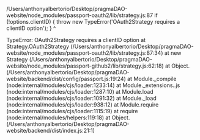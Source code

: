 /Users/anthonyalbertorio/Desktop/pragmaDAO-website/node_modules/passport-oauth2/lib/strategy.js:87
  if (!options.clientID) { throw new TypeError('OAuth2Strategy requires a clientID option'); }
                           ^

TypeError: OAuth2Strategy requires a clientID option
    at Strategy.OAuth2Strategy (/Users/anthonyalbertorio/Desktop/pragmaDAO-website/node_modules/passport-oauth2/lib/strategy.js:87:34)
    at new Strategy (/Users/anthonyalbertorio/Desktop/pragmaDAO-website/node_modules/passport-github2/lib/strategy.js:62:18)
    at Object.<anonymous> (/Users/anthonyalbertorio/Desktop/pragmaDAO-website/backend/dist/config/passport.js:19:24)
    at Module._compile (node:internal/modules/cjs/loader:1233:14)
    at Module._extensions..js (node:internal/modules/cjs/loader:1287:10)
    at Module.load (node:internal/modules/cjs/loader:1091:32)
    at Module._load (node:internal/modules/cjs/loader:938:12)
    at Module.require (node:internal/modules/cjs/loader:1115:19)
    at require (node:internal/modules/helpers:119:18)
    at Object.<anonymous> (/Users/anthonyalbertorio/Desktop/pragmaDAO-website/backend/dist/index.js:21:1)